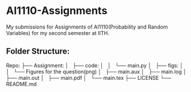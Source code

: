 # AI1110-Assignments
My submissions for Assignments of AI1110(Probability and Random Variables) for my second semester at IITH.
## Folder Structure:
Repo:
├── Assignment:
│   ├── code:
│   │   └── main.py
│   ├── figs:
│   │   └── Figures for the question(png)
│   ├── main.aux
│   ├── main.log
│   ├── main.out
│   ├── main.pdf
│   └── main.tex
├── LICENSE
└── README.md
